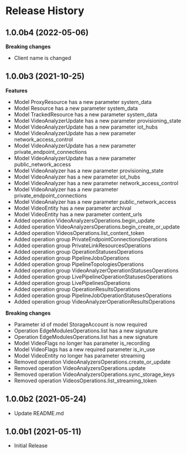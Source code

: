 # Release History

## 1.0.0b4 (2022-05-06)

**Breaking changes**

  - Client name is changed

## 1.0.0b3 (2021-10-25)

**Features**

  - Model ProxyResource has a new parameter system_data
  - Model Resource has a new parameter system_data
  - Model TrackedResource has a new parameter system_data
  - Model VideoAnalyzerUpdate has a new parameter provisioning_state
  - Model VideoAnalyzerUpdate has a new parameter iot_hubs
  - Model VideoAnalyzerUpdate has a new parameter network_access_control
  - Model VideoAnalyzerUpdate has a new parameter private_endpoint_connections
  - Model VideoAnalyzerUpdate has a new parameter public_network_access
  - Model VideoAnalyzer has a new parameter provisioning_state
  - Model VideoAnalyzer has a new parameter iot_hubs
  - Model VideoAnalyzer has a new parameter network_access_control
  - Model VideoAnalyzer has a new parameter private_endpoint_connections
  - Model VideoAnalyzer has a new parameter public_network_access
  - Model VideoEntity has a new parameter archival
  - Model VideoEntity has a new parameter content_urls
  - Added operation VideoAnalyzersOperations.begin_update
  - Added operation VideoAnalyzersOperations.begin_create_or_update
  - Added operation VideosOperations.list_content_token
  - Added operation group PrivateEndpointConnectionsOperations
  - Added operation group PrivateLinkResourcesOperations
  - Added operation group OperationStatusesOperations
  - Added operation group PipelineJobsOperations
  - Added operation group PipelineTopologiesOperations
  - Added operation group VideoAnalyzerOperationStatusesOperations
  - Added operation group LivePipelineOperationStatusesOperations
  - Added operation group LivePipelinesOperations
  - Added operation group OperationResultsOperations
  - Added operation group PipelineJobOperationStatusesOperations
  - Added operation group VideoAnalyzerOperationResultsOperations

**Breaking changes**

  - Parameter id of model StorageAccount is now required
  - Operation EdgeModulesOperations.list has a new signature
  - Operation EdgeModulesOperations.list has a new signature
  - Model VideoFlags no longer has parameter is_recording
  - Model VideoFlags has a new required parameter is_in_use
  - Model VideoEntity no longer has parameter streaming
  - Removed operation VideoAnalyzersOperations.create_or_update
  - Removed operation VideoAnalyzersOperations.update
  - Removed operation VideoAnalyzersOperations.sync_storage_keys
  - Removed operation VideosOperations.list_streaming_token

## 1.0.0b2 (2021-05-24)
  - Update README.md

## 1.0.0b1 (2021-05-11)

* Initial Release
